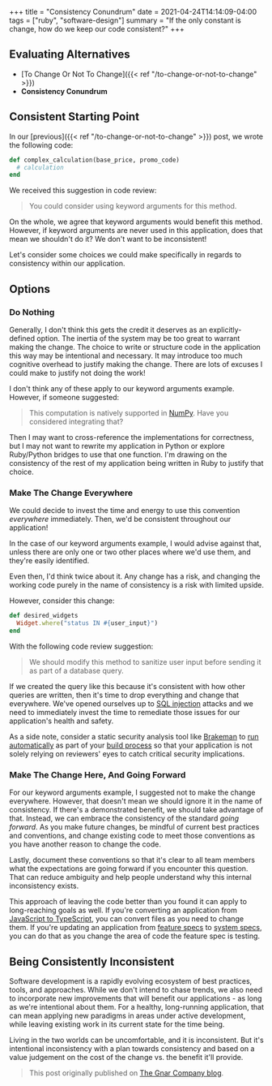 +++
title = "Consistency Conundrum"
date = 2021-04-24T14:14:09-04:00
tags = ["ruby", "software-design"]
summary = "If the only constant is change, how do we keep our code consistent?"
+++

## Evaluating Alternatives

- [To Change Or Not To Change]({{< ref "/to-change-or-not-to-change" >}})
- **Consistency Conundrum**

## Consistent Starting Point

In our [previous]({{< ref "/to-change-or-not-to-change" >}}) post, we wrote the following
code:

```ruby
def complex_calculation(base_price, promo_code)
  # calculation
end
```

We received this suggestion in code review:

> You could consider using keyword arguments for this method.

On the whole, we agree that keyword arguments would benefit this method.
However, if keyword arguments are never used in this application, does that mean
we shouldn't do it? We don't want to be inconsistent!

Let's consider some choices we could make specifically in regards to consistency
within our application.

## Options

### Do Nothing

Generally, I don't think this gets the credit it deserves as an
explicitly-defined option. The inertia of the system may be too great to warrant
making the change. The choice to write or structure code in the application this
way may be intentional and necessary. It may introduce too much cognitive
overhead to justify making the change. There are lots of excuses I could make to
justify not doing the work!

I don't think any of these apply to our keyword arguments example. However, if
someone suggested:

> This computation is natively supported in [NumPy](https://numpy.org/). Have
> you considered integrating that?

Then I may want to cross-reference the implementations for correctness, but I
may not want to rewrite my application in Python or explore Ruby/Python bridges
to use that one function. I'm drawing on the consistency of the rest of my
application being written in Ruby to justify that choice.

### Make The Change Everywhere

We could decide to invest the time and energy to use this convention
_everywhere_ immediately. Then, we'd be consistent throughout our application!

In the case of our keyword arguments example, I would advise against that,
unless there are only one or two other places where we'd use them, and they're
easily identified.

Even then, I'd think twice about it. Any change has a risk, and changing the
working code purely in the name of consistency is a risk with limited upside.

However, consider this change:

```ruby
def desired_widgets
  Widget.where("status IN #{user_input}")
end
```

With the following code review suggestion:

> We should modify this method to sanitize user input before sending it as part
> of a database query.

If we created the query like this because it's consistent with how other
queries are written, then it's time to drop everything and change that everywhere.
We've opened ourselves up to [SQL injection](https://owasp.org/www-community/attacks/SQL_Injection)
attacks and we need to immediately invest the time to remediate those issues for
our application's health and safety.

As a side note, consider a static security analysis tool like
[Brakeman](https://brakemanscanner.org/) to [run automatically](https://github.com/TheGnarCo/gnarails/blob/fe72e5fe74455400088d89f7af2a2d9bf1899d26/templates/bin/brakeman)
as part of your [build process](https://github.com/TheGnarCo/gnarails/blob/fe72e5fe74455400088d89f7af2a2d9bf1899d26/templates/.circleci/config.yml#L49-L51)
so that your application is not solely relying on reviewers' eyes to catch
critical security implications.

### Make The Change Here, And Going Forward

For our keyword arguments example, I suggested not to make the change
everywhere. However, that doesn't mean we should ignore it in the name of
consistency. If there's a demonstrated benefit, we should take advantage of
that. Instead, we can embrace the consistency of the standard _going forward_.
As you make future changes, be mindful of current best practices and
conventions, and change existing code to meet those conventions as you have
another reason to change the code.

Lastly, document these conventions so that it's clear to all team members what
the expectations are going forward if you encounter this question. That can
reduce ambiguity and help people understand why this internal inconsistency exists.

This approach of leaving the code better than you found it can apply
to long-reaching goals as well. If you're converting an application from
[JavaScript to TypeScript](https://www.typescriptlang.org/docs/handbook/migrating-from-javascript.html),
you can convert files as you need to change them. If
you're updating an application from [feature specs](https://relishapp.com/rspec/rspec-rails/docs/feature-specs/feature-spec)
to [system specs](https://relishapp.com/rspec/rspec-rails/docs/system-specs/system-spec),
you can do that as you change the area of code the feature spec is testing.

## Being Consistently Inconsistent

Software development is a rapidly evolving ecosystem of best practices, tools,
and approaches. While we don't intend to chase trends, we also need to
incorporate new improvements that will benefit our applications - as long as
we're intentional about them. For a healthy, long-running application, that
can mean applying new paradigms in areas under active development, while leaving
existing work in its current state for the time being.

Living in the two worlds can be uncomfortable, and it is inconsistent. But it's
intentional inconsistency with a plan towards consistency and based on a value
judgement on the cost of the change vs. the benefit it'll provide.

> This post originally published on [The Gnar Company blog](https://blog.thegnar.co/consistency-conundrum).
